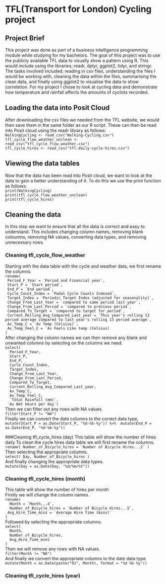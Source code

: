 # TFL(Transport for London) Cycling project

## Project Brief
This project was done as part of a business intelligence programming module while studying for my bachelors. The goal of this project was to use the publicly available TFL data to visually show a pattern using R. This would include using the libraries; readr, dplyr, ggplot2, tidyr, and stringr.
The tasks involved included; reading in csv files, understanding the files I would be working with, cleaning the data within the files, summarising the clean data, and finally using ggplot2 to visualise the data to show correlation. For my project I chose to look at cycling data and demonstrate how temperature and rainfall affects the amounts of cyclists recorded.

## Loading the data into Posit Cloud  
After downloading the csv files we needed from the TFL website, we would then save them in the same folder as our R script. These can then be read into Posit cloud using the readr library as follows:  
`WalkingCycling <- read_csv("Walking-Cycling.csv")`  
`tfl_cycle_flow_weather_unclean <- read_csv("tfl_cycle_flow_weather.csv")`  
`tfl_cycle_hires <- read_csv("tfl-daily-cycle-hires.csv")`  

## Viewing the data tables  
Now that the data has been read into Posit cloud, we want to look at the data to gain a better understanding of it. To do this we use the print function as follows:  
`print(WalkingCycling)`  
`print(tfl_cycle_flow_weather_unclean)`  
`print(tfl_cycle_hires)`  

## Cleaning the data  
In this step we want to ensure that all the data is correct and easy to understand. This includes changing column names, removing blank coloumns, removing NA values, converting data types, and removing unnecessary rows.
### Cleaning tfl_cycle_flow_weather  
Starting with the data table with the cycle and weather data, we first rename the columns.  
`rename(`  
   `` Period_F_Year = `Period and Financial year`,``  
   `` Start_P = `Start period`,``  
   `` End_P = `End period`,``  
   `` Cycle_Count_Index = `Pedal Cycle Counts Indexed`,``  
   `` Target_Index = `Periodic Target Index (adjusted for seasonality)`,``  
   `` Change_From_Last_Year = `compared to same period last year`,``  
   `` Change_From_Last_Period = `compared to previous period`,``  
   `` Compared_To_Target = `compared to target for period`,``  
   `` Current_Rolling_Avg_Compared_Last_year = `This year's rolling 13 period average compared to last year's rolling 13 period average`,``  
   `` Av_Temp_C = `Av Temp (Celsius)`,``  
   `` Av_Temp_Feel_C = `Av Feels Like temp (Celsius)``  
  `)`  
  After changing the column names we can then remove any blank and unwanted columns by selecting on the columns we need.  
  `select(`  
  `  Period_F_Year,`  
  `  Start_P,`  
  `  End_P,`  
  `  Cycle_Count_Index,`  
  `  Target_Index,`  
  `  Change_From_Last_Year,`  
  `  Change_From_Last_Period,`  
  `  Compared_To_Target,`  
  `  Current_Rolling_Avg_Compared_Last_year,`   
  `  Av_Temp_C,`  
  `  Av_Temp_Feel_C,`  
  ``  `Total Rainfall (mm)`,``  
  ``  `Av Wet Hours per day`) ``  
Then we can filter out any rows with NA values.  
`filter(Start_P != "NA")`  
Finally we can convert the date columns to the correct data type,  
`mutate(Start_P = as.Date(Start_P, "%d-%b-%y")) %>% 
  mutate(End_P = as.Date(End_P, "%d-%b-%y"))`

  ###Cleaning tfl_cycle_hires (day)
  This table will show the number of hires daily
  To clean the cycle hires data table we will first rename the columns.  
  ``rename(
    Number_of_Bicycle_hires = `Number of Bicycle Hires...2`
  )``  
  Then selecting the appropriate columns.  
  `select(
    Day,
    Number_of_Bicycle_hires
  )`  
  And finally changing the appropriate data types.  
  `mutate(Day = as.Date(Day, "%d/%m/%Y"))`  

  ### Cleaning tfl_cycle_hires (month)
  This table will show the number of hires per month  
  Firstly we will change the column names.  
  `rename(`  
  ``  Month = `Month...4`,``  
  ``  Number_of_Bicycle_hires = `Number of Bicycle Hires...5`,``  
  ``  Avg_Hire_Time_mins = `Average Hire Time (mins)` ``  
  `)`  
  Followed by selecting the appropriate columns.  
  `select(`  
  `  Month,`  
  `  Number_of_Bicycle_hires,`  
  `  Avg_Hire_Time_mins`  
  `)`  
  Then we will remove any rows with NA values.  
  `filter(Month != "NA")`  
  And finally we convert the appropriate columns to the date data type.  
  `mutate(Month = as.Date(paste("01", Month), format = "%d %b %y"))`  

  ### Cleaning tfl_cycle_hires (year)
  























    
  
